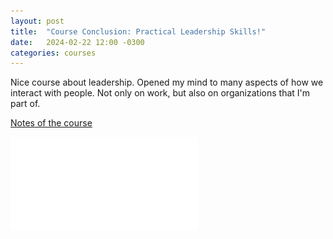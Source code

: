 ```yaml
---
layout: post
title:  "Course Conclusion: Practical Leadership Skills!"
date:   2024-02-22 12:00 -0300
categories: courses 
---
```


Nice course about leadership. Opened my mind to many aspects of how we interact with people. Not only on work, 
but also on organizations that I'm part of. 

[Notes of the course](https://edupinhata.notion.site/Leadership-pratical-leadership-skills-290c3fdd116e42f69657dc74d274e0e0?pvs=25)

![Certificate](/images/Certificates/Leadership_PracticalLleadershipSkills.pdf)